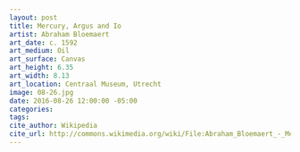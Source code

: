 ```yaml
---
layout: post
title: Mercury, Argus and Io
artist: Abraham Bloemaert
art_date: c. 1592
art_medium: Oil
art_surface: Canvas
art_height: 6.35
art_width: 8.13
art_location: Centraal Museum, Utrecht
image: 08-26.jpg
date: 2016-08-26 12:00:00 -05:00
categories:
tags:
cite_author: Wikipedia
cite_url: http://commons.wikimedia.org/wiki/File:Abraham_Bloemaert_-_Mercury,_Argus_and_Io_-_Google_Art_Project.jpg
---
```

